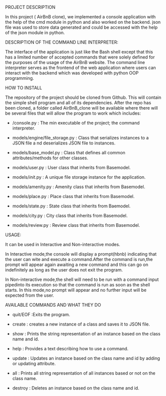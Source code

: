 PROJECT DESCRIPTION

In this project ( AirBnB clone), we implemented a console application with the help of the cmd module in python and also worked on the backend. json file was used to store data generated and could be accessed with the help of the json module in python.

DESCRIPTION OF THE COMMAND LINE INTERPRETER:

The interface of the application is just like the Bash shell except that this has a limited number of accepted commands that were solely defined for the purposes of the usage of the AirBnB website. The command line interpreter serves as the frontend of the web application where users can interact with the backend which was developed with python OOP programming.

HOW TO INSTALL

The repository of the project should be cloned from Github. This will contain the simple shell program and all of its dependencies. After the repo has been cloned, a folder called AirBnB_clone will be available where there will be several files that will allow the program to work which includes:

* /console.py : The min executable of the project; the command interpreter.

* models/engine/file_storage.py : Class that serializes instances to a JSON file a                                nd deserializes JSON file to instances.

* models/base_model.py : Class that defines all common attributes/methods for 
                        other classes.

* models/user.py : User class that inherits from Basemodel.

* models/_init_.py : A unique file storage instance for the application.

* models/amenity.py : Amenity class that inherits from Basemodel.

* models/place.py : Place class that inherits from Basemodel.

* models/state.py : State class that inherits from Baemodel.

* models/city.py : City class that inherits from Basemodel.

* models/review.py : Review class that inherits from Basemodel.

USAGE:

It can be used in Interactive and Non-interactive modes.

In Interactive mode,the console will display a prompt(hbnb) indicating that the user can wite and execute a command.After the command is run,the prompt will appear again awaiting a new command and this can go on indefinitely as long as the user does not exit the program.

In Non-interactive mode,the shell will need to be run with a command input pipedinto its execution so that the command is run as soon as the shell starts. In this mode,no prompt will appear and no further input will be expected from the user.

AVAILABLE COMMANDS AND WHAT THEY DO

* quit/EOF :Exits the program.

* create : creates a new instance of a class and saves it to JSON file.

* show : Prints the string representation of an instance based on the class name and id.

* help : Provides a text describing how to use a command.

* update : Updates an instance based on the class name and id by adding or updating attribute.

* all : Prints all string representation of all instances based or not on the class name.

* destroy : Deletes an instance based on the class name and id.
